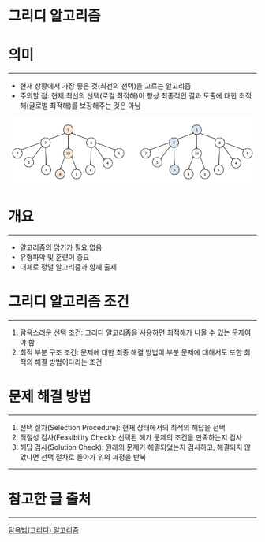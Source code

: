 # 그리디 알고리즘

# 의미

---

- 현재 상황에서 가장 좋은 것(최선의 선택)을 고르는 알고리즘
- 주의할 점: 현재 최선의 선택(로컬 최적해)이 항상 최종적인 결과 도출에 대한 최적해(글로벌 최적해)를 보장해주는 것은 아님

![graph](./주의사항예시_그래프.png)

# 개요

---

- 알고리즘의 암기가 필요 없음
- 유형파악 및 훈련이 중요
- 대체로 정렬 알고리즘과 함께 출제

# 그리디 알고리즘 조건

---

1. 탐욕스러운 선택 조건: 그리디 알고리즘을 사용하면 최적해가 나올 수 있는 문제여야 함
2. 최적 부분 구조 조건: 문제에 대한 최종 해결 방법이 부분 문제에 대해서도 또한 최적의 해결 방법이다라는 조건

# 문제 해결 방법

---

1. 선택 절차(Selection Procedure): 현재 상태에서의 최적의 해답을 선택
2. 적절성 검사(Feasibility Check): 선택된 해가 문제의 조건을 만족하는지 검사
3. 해답 검사(Solution Check): 원래의 문제가 해결되었는지 검사하고, 해결되지 않았다면 선택 절차로 돌아가 위의 과정을 반복

---

# 참고한 글 출처

---

[](https://hanamon.kr/%EC%95%8C%EA%B3%A0%EB%A6%AC%EC%A6%98-%ED%83%90%EC%9A%95%EC%95%8C%EA%B3%A0%EB%A6%AC%EC%A6%98-greedy-algorithm/)

[탐욕법(그리디) 알고리즘](https://velog.io/@contea95/%ED%83%90%EC%9A%95%EB%B2%95%EA%B7%B8%EB%A6%AC%EB%94%94-%EC%95%8C%EA%B3%A0%EB%A6%AC%EC%A6%98)
